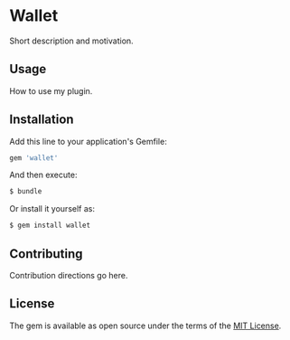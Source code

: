 # Wallet
Short description and motivation.

## Usage
How to use my plugin.

## Installation
Add this line to your application's Gemfile:

```ruby
gem 'wallet'
```

And then execute:
```bash
$ bundle
```

Or install it yourself as:
```bash
$ gem install wallet
```

## Contributing
Contribution directions go here.

## License
The gem is available as open source under the terms of the [MIT License](https://opensource.org/licenses/MIT).
